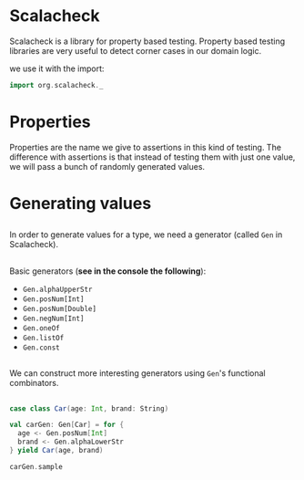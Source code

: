 # Scalacheck

Scalacheck is a library for property based testing.  Property based
testing libraries are very useful to detect corner cases in our
domain logic.

we use it with the import:

```scala mdoc
import org.scalacheck._
```

# Properties

Properties are the name we give to assertions in this kind of testing.
The difference with assertions is that instead of testing them with
just one value, we will pass a bunch of randomly generated values.

# Generating values

##

In order to generate values for a type, we need a generator (called
`Gen` in Scalacheck).

##

Basic generators (**see in the console the following**):

- `Gen.alphaUpperStr`
- `Gen.posNum[Int]`
- `Gen.posNum[Double]`
- `Gen.negNum[Int]`
- `Gen.oneOf`
- `Gen.listOf`
- `Gen.const`

##

We can construct more interesting generators using `Gen`'s functional
combinators.

##

```scala mdoc
case class Car(age: Int, brand: String)

val carGen: Gen[Car] = for {
  age <- Gen.posNum[Int]
  brand <- Gen.alphaLowerStr
} yield Car(age, brand)

carGen.sample
```
